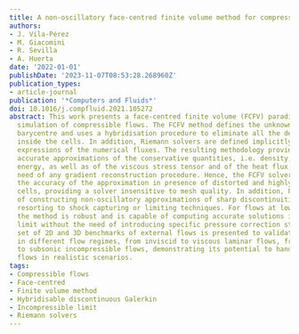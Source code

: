 ```yaml
---
title: A non-oscillatory face-centred finite volume method for compressible flows
authors:
- J. Vila-Pérez
- M. Giacomini
- R. Sevilla
- A. Huerta
date: '2022-01-01'
publishDate: '2023-11-07T08:53:28.268960Z'
publication_types:
- article-journal
publication: '*Computers and Fluids*'
doi: 10.1016/j.compfluid.2021.105272
abstract: This work presents a face-centred finite volume (FCFV) paradigm for the
  simulation of compressible flows. The FCFV method defines the unknowns at the face
  barycentre and uses a hybridisation procedure to eliminate all the degrees of freedom
  inside the cells. In addition, Riemann solvers are defined implicitly within the
  expressions of the numerical fluxes. The resulting methodology provides first-order
  accurate approximations of the conservative quantities, i.e. density, momentum and
  energy, as well as of the viscous stress tensor and of the heat flux, without the
  need of any gradient reconstruction procedure. Hence, the FCFV solver preserves
  the accuracy of the approximation in presence of distorted and highly stretched
  cells, providing a solver insensitive to mesh quality. In addition, FCFV is capable
  of constructing non-oscillatory approximations of sharp discontinuities without
  resorting to shock capturing or limiting techniques. For flows at low Mach number,
  the method is robust and is capable of computing accurate solutions in the incompressible
  limit without the need of introducing specific pressure correction strategies. A
  set of 2D and 3D benchmarks of external flows is presented to validate the methodology
  in different flow regimes, from inviscid to viscous laminar flows, from transonic
  to subsonic incompressible flows, demonstrating its potential to handle compressible
  flows in realistic scenarios.
tags:
- Compressible flows
- Face-centred
- Finite volume method
- Hybridisable discontinuous Galerkin
- Incompressible limit
- Riemann solvers
---
```

